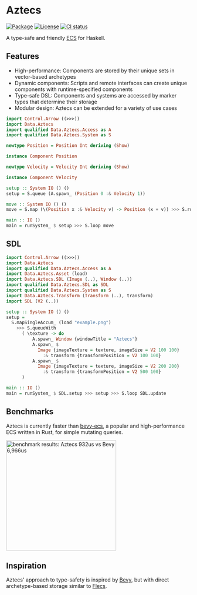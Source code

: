 # Aztecs

[![Package](https://img.shields.io/hackage/v/aztecs.svg)](https://hackage.haskell.org/package/aztecs)
[![License](https://img.shields.io/badge/license-BSD3-blue.svg)](https://github.com/matthunz/aztecs/blob/main/LICENSE)
[![CI status](https://github.com/matthunz/aztecs/actions/workflows/ci.yml/badge.svg)](https://github.com/matthunz/aztecs/actions)

A type-safe and friendly [ECS](https://en.wikipedia.org/wiki/Entity_component_system) for Haskell.

## Features

- High-performance: Components are stored by their unique sets in vector-based archetypes
- Dynamic components: Scripts and remote interfaces can create unique components with runtime-specified components
- Type-safe DSL: Components and systems are accessed by marker types that determine their storage
- Modular design: Aztecs can be extended for a variety of use cases

```hs
import Control.Arrow ((>>>))
import Data.Aztecs
import qualified Data.Aztecs.Access as A
import qualified Data.Aztecs.System as S

newtype Position = Position Int deriving (Show)

instance Component Position

newtype Velocity = Velocity Int deriving (Show)

instance Component Velocity

setup :: System IO () ()
setup = S.queue (A.spawn_ (Position 0 :& Velocity 1))

move :: System IO () ()
move = S.map (\(Position x :& Velocity v) -> Position (x + v)) >>> S.run print

main :: IO ()
main = runSystem_ $ setup >>> S.loop move
```

## SDL
```hs
import Control.Arrow ((>>>))
import Data.Aztecs
import qualified Data.Aztecs.Access as A
import Data.Aztecs.Asset (load)
import Data.Aztecs.SDL (Image (..), Window (..))
import qualified Data.Aztecs.SDL as SDL
import qualified Data.Aztecs.System as S
import Data.Aztecs.Transform (Transform (..), transform)
import SDL (V2 (..))

setup :: System IO () ()
setup =
  S.mapSingleAccum_ (load "example.png")
    >>> S.queueWith
      ( \texture -> do
          A.spawn_ Window {windowTitle = "Aztecs"}
          A.spawn_ $
            Image {imageTexture = texture, imageSize = V2 100 100}
              :& transform {transformPosition = V2 100 100}
          A.spawn_ $
            Image {imageTexture = texture, imageSize = V2 200 200}
              :& transform {transformPosition = V2 500 100}
      )

main :: IO ()
main = runSystem_ $ SDL.setup >>> setup >>> S.loop SDL.update
```

## Benchmarks

Aztecs is currently faster than [bevy-ecs](https://github.com/bevyengine/bevy/), a popular and high-performance ECS written in Rust, for simple mutating queries.

<img alt="benchmark results: Aztecs 932us vs Bevy 6,966us" width=300 src="https://github.com/user-attachments/assets/348c7539-0e7b-4429-9cc1-06e8a819156d" />

## Inspiration

Aztecs' approach to type-safety is inspired by [Bevy](https://github.com/bevyengine/bevy/),
but with direct archetype-based storage similar to [Flecs](https://github.com/SanderMertens/flecs).
